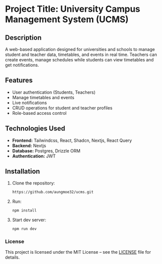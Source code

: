# Project Title: University Campus Management System (UCMS)

## Description

A web-based application designed for universities and schools to manage student and teacher data, timetables, and events in real time. Teachers can create events, manage schedules while students can view timetables and get notifications.

## Features

- User authentication (Students, Teachers)
- Manage timetables and events
- Live notifications
- CRUD operations for student and teacher profiles
- Role-based access control

## Technologies Used

- **Frontend:** Tailwindcss, React, Shadcn, Nextjs, React Query
- **Backend:** Nextjs
- **Database:** Postgres, Drizzle ORM
- **Authentication:** JWT

## Installation

1. Clone the repository:

   ```bash
   https://github.com/aungmoe32/ucms.git
   ```

2. Run:

   ```bash
   npm install
   ```

3. Start dev server:
   ```bash
   npm run dev
   ```

### License

This project is licensed under the MIT License – see the [LICENSE](./LICENSE) file for details.
